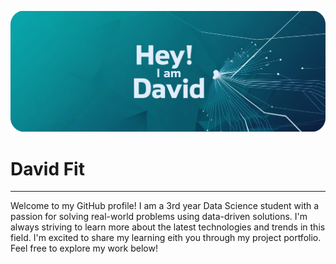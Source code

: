 
![GitHub Banner](https://github.com/davidfit21/davidfit21/blob/main/GitHub%20Header%20(1).jpeg)

# David Fit
---
Welcome to my GitHub profile! I am a 3rd year Data Science student with a passion for solving real-world problems using data-driven solutions. I'm always striving to learn more about the latest technologies and trends in this field. I'm excited to share my learning eith you through my project portfolio. Feel free to explore my work below!
